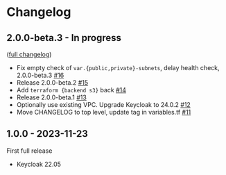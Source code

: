 # Changelog

## 2.0.0-beta.3 - In progress

([full changelog](https://github.com/hic-infra/ecs-keycloak/compare/1.0.0...2.0.0-beta.3))

- Fix empty check of `var.{public,private}-subnets`, delay health check, 2.0.0-beta.3 [#16](https://github.com/hic-infra/ecs-keycloak/pull/16)
- Release 2.0.0-beta.2 [#15](https://github.com/hic-infra/ecs-keycloak/pull/15)
- Add `terraform {backend s3}` back [#14](https://github.com/hic-infra/ecs-keycloak/pull/14)
- Release 2.0.0-beta.1 [#13](https://github.com/hic-infra/ecs-keycloak/pull/13)
- Optionally use existing VPC. Upgrade Keycloak to 24.0.2 [#12](https://github.com/hic-infra/ecs-keycloak/pull/12)
- Move CHANGELOG to top level, update tag in variables.tf [#11](https://github.com/hic-infra/ecs-keycloak/pull/11)

## 1.0.0 - 2023-11-23

First full release

- Keycloak 22.05
